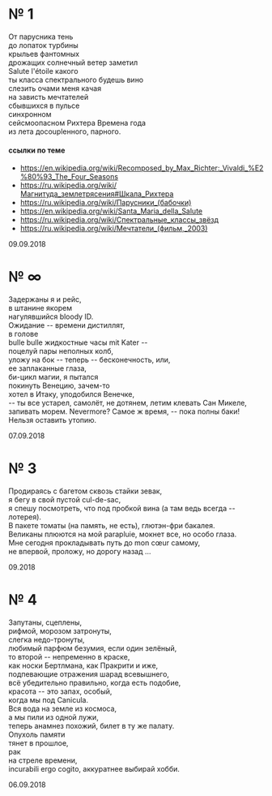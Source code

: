# № 1

От парусника тень  
до лопаток турбины   
крыльев фантомных  
дрожащих 
солнечный ветер заметил  
Salute l'étoile какого   
ты класса спектрального будешь вино    
слезить очами меня качая  
на зависть мечтателей   
сбывшихся в пульсе  
синхронном   
сейсмоопасном Рихтера Времена года  
из лета доcoupleнного, парного.  



#### ссылки по теме

- https://en.wikipedia.org/wiki/Recomposed_by_Max_Richter:_Vivaldi_%E2%80%93_The_Four_Seasons
- https://ru.wikipedia.org/wiki/Магнитуда_землетрясения#Шкала_Рихтера
- https://ru.wikipedia.org/wiki/Парусники_(бабочки)
- https://en.wikipedia.org/wiki/Santa_Maria_della_Salute  
- https://ru.wikipedia.org/wiki/Спектральные_классы_звёзд
- https://ru.wikipedia.org/wiki/Мечтатели_(фильм,_2003)  

09.09.2018



# № ∞
Задержаны я и рейс,   
в штанине якорем   
нагулявшийся bloody ID.  
Ожидание -- времени дистиллят,    
в голове   
bulle bulle жидкостные часы mit Kater --  
поцелуй пары неполных колб,   
уложу на бок -- 
теперь -- бесконечность, или,   
ее заплаканные глаза,   
би-цикл магии, я пытался  
покинуть Венецию, зачем-то  
хотел в Итаку, уподобился Венечке,  
-- ты все устарел, самолёт, не дотянем, летим клевать Сан Микеле, запивать морем. Nevermore? Самое ж время, -- пока полны баки!   
Нельзя оставить утопию.  

07.09.2018




# № 3
Продираясь с багетом сквозь стайки зевак,  
я бегу в свой пустой cul-de-sac,  
я спешу посмотреть, что под пробкой вина (а там ведь всегда -- лотерея).    
В пакете томаты (на память, не есть), глютэн-фри бакалея.    
Великаны плюются на мой parapluie, мокнет все, но особо глаза.   
Мне сегодня прокладывать путь до mon cœur самому,   
не впервой, проложу, но дорогу назад …   

09.2018


# № 4
Запутаны, сцеплены,   
рифмой, морозом затронуты,   
слегка недо-тронуты,   
любимый парфюм безумия, если один зелёный,  
то второй -- непременно в краске,   
как носки Бертлмана, как Пракрити и иже,   
подпевающие отражения шарад всевышнего,   
всё убедительно правильно, когда есть подобие,   
красота -- это запах, особый,   
когда мы под Canicula.   
Вся вода на земле из космоса,   
а мы пили из одной лужи,   
теперь анамнез похожий, билет в ту же палату.   
Опухоль памяти   
тянет в прошлое,   
рак   
на стреле времени,   
incurabili ergo cogito, аккуратнее выбирай хобби.

06.09.2018


